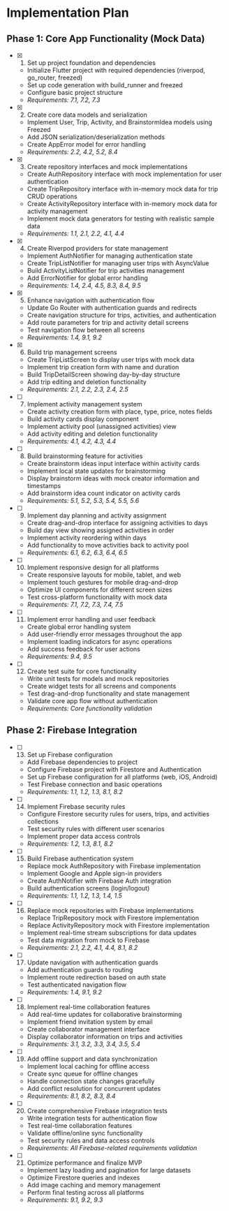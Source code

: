 # Implementation Plan

## Phase 1: Core App Functionality (Mock Data)

- [x] 1. Set up project foundation and dependencies
  - Initialize Flutter project with required dependencies (riverpod, go_router, freezed)
  - Set up code generation with build_runner and freezed
  - Configure basic project structure
  - _Requirements: 7.1, 7.2, 7.3_

- [x] 2. Create core data models and serialization
  - Implement User, Trip, Activity, and BrainstormIdea models using Freezed
  - Add JSON serialization/deserialization methods
  - Create AppError model for error handling
  - _Requirements: 2.2, 4.2, 5.2, 8.4_

- [x] 3. Create repository interfaces and mock implementations
  - Create AuthRepository interface with mock implementation for user authentication
  - Create TripRepository interface with in-memory mock data for trip CRUD operations
  - Create ActivityRepository interface with in-memory mock data for activity management
  - Implement mock data generators for testing with realistic sample data
  - _Requirements: 1.1, 2.1, 2.2, 4.1, 4.4_

- [x] 4. Create Riverpod providers for state management
  - Implement AuthNotifier for managing authentication state
  - Create TripListNotifier for managing user trips with AsyncValue
  - Build ActivityListNotifier for trip activities management
  - Add ErrorNotifier for global error handling
  - _Requirements: 1.4, 2.4, 4.5, 8.3, 8.4, 9.5_

- [x] 5. Enhance navigation with authentication flow
  - Update Go Router with authentication guards and redirects
  - Create navigation structure for trips, activities, and authentication
  - Add route parameters for trip and activity detail screens
  - Test navigation flow between all screens
  - _Requirements: 1.4, 9.1, 9.2_

- [x] 6. Build trip management screens
  - Create TripListScreen to display user trips with mock data
  - Implement trip creation form with name and duration
  - Build TripDetailScreen showing day-by-day structure
  - Add trip editing and deletion functionality
  - _Requirements: 2.1, 2.2, 2.3, 2.4, 2.5_

- [ ] 7. Implement activity management system
  - Create activity creation form with place, type, price, notes fields
  - Build activity cards display component
  - Implement activity pool (unassigned activities) view
  - Add activity editing and deletion functionality
  - _Requirements: 4.1, 4.2, 4.3, 4.4_

- [ ] 8. Build brainstorming feature for activities
  - Create brainstorm ideas input interface within activity cards
  - Implement local state updates for brainstorming
  - Display brainstorm ideas with mock creator information and timestamps
  - Add brainstorm idea count indicator on activity cards
  - _Requirements: 5.1, 5.2, 5.3, 5.4, 5.5, 5.6_

- [ ] 9. Implement day planning and activity assignment
  - Create drag-and-drop interface for assigning activities to days
  - Build day view showing assigned activities in order
  - Implement activity reordering within days
  - Add functionality to move activities back to activity pool
  - _Requirements: 6.1, 6.2, 6.3, 6.4, 6.5_

- [ ] 10. Implement responsive design for all platforms
  - Create responsive layouts for mobile, tablet, and web
  - Implement touch gestures for mobile drag-and-drop
  - Optimize UI components for different screen sizes
  - Test cross-platform functionality with mock data
  - _Requirements: 7.1, 7.2, 7.3, 7.4, 7.5_

- [ ] 11. Implement error handling and user feedback
  - Create global error handling system
  - Add user-friendly error messages throughout the app
  - Implement loading indicators for async operations
  - Add success feedback for user actions
  - _Requirements: 9.4, 9.5_

- [ ] 12. Create test suite for core functionality
  - Write unit tests for models and mock repositories
  - Create widget tests for all screens and components
  - Test drag-and-drop functionality and state management
  - Validate core app flow without authentication
  - _Requirements: Core functionality validation_

## Phase 2: Firebase Integration

- [ ] 13. Set up Firebase configuration
  - Add Firebase dependencies to project
  - Configure Firebase project with Firestore and Authentication
  - Set up Firebase configuration for all platforms (web, iOS, Android)
  - Test Firebase connection and basic operations
  - _Requirements: 1.1, 1.2, 1.3, 8.1, 8.2_

- [ ] 14. Implement Firebase security rules
  - Configure Firestore security rules for users, trips, and activities collections
  - Test security rules with different user scenarios
  - Implement proper data access controls
  - _Requirements: 1.2, 1.3, 8.1, 8.2_

- [ ] 15. Build Firebase authentication system
  - Replace mock AuthRepository with Firebase implementation
  - Implement Google and Apple sign-in providers
  - Create AuthNotifier with Firebase Auth integration
  - Build authentication screens (login/logout)
  - _Requirements: 1.1, 1.2, 1.3, 1.4, 1.5_

- [ ] 16. Replace mock repositories with Firebase implementations
  - Replace TripRepository mock with Firestore implementation
  - Replace ActivityRepository mock with Firestore implementation
  - Implement real-time stream subscriptions for data updates
  - Test data migration from mock to Firebase
  - _Requirements: 2.1, 2.2, 4.1, 4.4, 8.1, 8.2_

- [ ] 17. Update navigation with authentication guards
  - Add authentication guards to routing
  - Implement route redirection based on auth state
  - Test authenticated navigation flow
  - _Requirements: 1.4, 9.1, 9.2_

- [ ] 18. Implement real-time collaboration features
  - Add real-time updates for collaborative brainstorming
  - Implement friend invitation system by email
  - Create collaborator management interface
  - Display collaborator information on trips and activities
  - _Requirements: 3.1, 3.2, 3.3, 3.4, 3.5, 5.4_

- [ ] 19. Add offline support and data synchronization
  - Implement local caching for offline access
  - Create sync queue for offline changes
  - Handle connection state changes gracefully
  - Add conflict resolution for concurrent updates
  - _Requirements: 8.1, 8.2, 8.3, 8.4_

- [ ] 20. Create comprehensive Firebase integration tests
  - Write integration tests for authentication flow
  - Test real-time collaboration features
  - Validate offline/online sync functionality
  - Test security rules and data access controls
  - _Requirements: All Firebase-related requirements validation_

- [ ] 21. Optimize performance and finalize MVP
  - Implement lazy loading and pagination for large datasets
  - Optimize Firestore queries and indexes
  - Add image caching and memory management
  - Perform final testing across all platforms
  - _Requirements: 9.1, 9.2, 9.3_